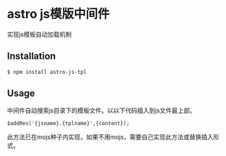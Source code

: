 # astro js模版中间件

  实现js模板自动加载机制

## Installation

```bash
$ npm install astro-js-tpl
```

## Usage

中间件自动搜索js目录下的模板文件。以以下代码插入到js文件最上部。

    $addRes('{jsname}.{tplname}',{content});
    
此方法已在mojs种子内实现，如果不用mojs，需要自己实现此方法或替换插入形式。

